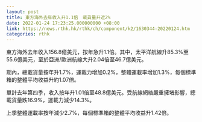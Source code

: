 ```yaml
---
layout: post
title: 東方海外去年收入升1.1倍　載貨量升近2%
date: 2022-01-24 17:23:25.000000000 +08:00
link: https://news.rthk.hk/rthk/ch/component/k2/1630344-20220124.htm
categories: rthk
---
```


東方海外去年收入156.8億美元，按年急升1.1倍。其中，太平洋航線升85.3%至55.6億美元，至於亞洲/歐洲航線大升2.04倍至46.7億美元。

期內，總載貨量按年升1.7%，運載力增加0.2%，整體運載率增加1.3%，每個標準箱的整體平均收益升約1.07倍。

單計去年第四季，收入按年升1.01倍至48.8億美元。受航線網絡嚴重擁堵影響，總載貨量跌16.9%，運載力減少14.3%。

上季整體運載率按年減少2.7%，每個標準箱的整體平均收益升1.42倍。
